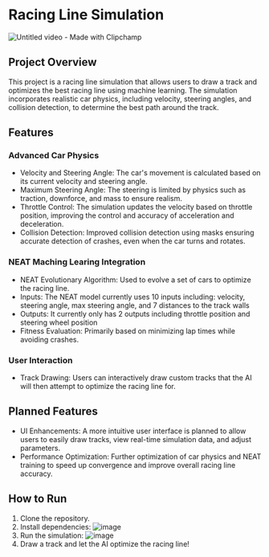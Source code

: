 # Racing Line Simulation

![Untitled video - Made with Clipchamp](https://github.com/user-attachments/assets/4ca511d2-efd4-4689-a167-e625abfc2d75)

## Project Overview
This project is a racing line simulation that allows users to draw a track and optimizes the best racing line using machine learning. The simulation incorporates realistic car physics, including velocity, steering angles, and collision detection, to determine the best path around the track.

## Features

### Advanced Car Physics
* Velocity and Steering Angle: The car's movement is calculated based on its current velocity and steering angle.
* Maximum Steering Angle: The steering is limited by physics such as traction, downforce, and mass to ensure realism.
* Throttle Control: The simulation updates the velocity based on throttle position, improving the control and accuracy of acceleration and deceleration.
* Collision Detection: Improved collision detection using masks ensuring accurate detection of crashes, even when the car turns and rotates.

### NEAT Maching Learing Integration
* NEAT Evolutionary Algorithm: Used to evolve a set of cars to optimize the racing line.
* Inputs: The NEAT model currently uses 10 inputs including: velocity, steering angle, max steering angle, and 7 distances to the track walls
* Outputs: It currently only has 2 outputs including throttle position and steering wheel position
* Fitness Evaluation: Primarily based on minimizing lap times while avoiding crashes.

### User Interaction
* Track Drawing: Users can interactively draw custom tracks that the AI will then attempt to optimize the racing line for.

## Planned Features
* UI Enhancements: A more intuitive user interface is planned to allow users to easily draw tracks, view real-time simulation data, and adjust parameters.
* Performance Optimization: Further optimization of car physics and NEAT training to speed up convergence and improve overall racing line accuracy.

## How to Run
1. Clone the repository.
2. Install dependencies:
![image](https://github.com/user-attachments/assets/b1a37e0b-4619-4b8e-8c83-3cdbeba520c6)
3. Run the simulation:
![image](https://github.com/user-attachments/assets/0e81b8fb-419b-4bf9-9bab-e7bd30d170bb)
4. Draw a track and let the AI optimize the racing line!

